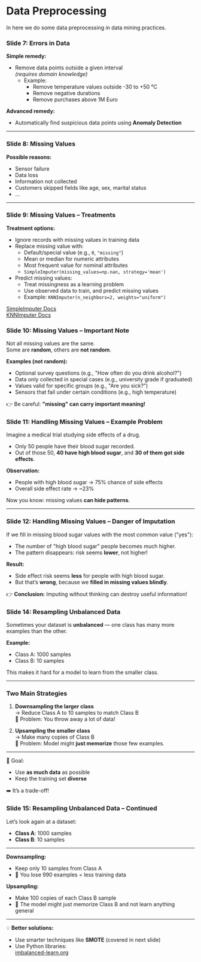 # Data Preprocessing

In here we do some data preprocessing in data mining practices.

### Slide 7: Errors in Data

**Simple remedy:**
- Remove data points outside a given interval  
  *(requires domain knowledge)*
  - Example:  
    - Remove temperature values outside -30 to +50 °C  
    - Remove negative durations  
    - Remove purchases above 1M Euro  

**Advanced remedy:**
- Automatically find suspicious data points using **Anomaly Detection**

---

### Slide 8: Missing Values

**Possible reasons:**
- Sensor failure  
- Data loss  
- Information not collected  
- Customers skipped fields like age, sex, marital status  
- ...

---

### Slide 9: Missing Values – Treatments

**Treatment options:**
- Ignore records with missing values in training data  
- Replace missing value with:
  - Default/special value (e.g., `0`, `"missing"`)
  - Mean or median for numeric attributes  
  - Most frequent value for nominal attributes  
  - `SimpleImputer(missing_values=np.nan, strategy='mean')`
- Predict missing values:
  - Treat missingness as a learning problem  
  - Use observed data to train, and predict missing values  
  - Example: `KNNImputer(n_neighbors=2, weights="uniform")`

[SimpleImputer Docs](https://scikit-learn.org/1.5/modules/generated/sklearn.impute.SimpleImputer.html)  
[KNNImputer Docs](https://scikit-learn.org/1.5/modules/generated/sklearn.impute.KNNImputer.html)


### Slide 10: Missing Values – Important Note

Not all missing values are the same.  
Some are **random**, others are **not random**.

**Examples (not random):**
- Optional survey questions (e.g., "How often do you drink alcohol?")
- Data only collected in special cases (e.g., university grade if graduated)
- Values valid for specific groups (e.g., "Are you sick?")
- Sensors that fail under certain conditions (e.g., high temperature)

👉 Be careful: **"missing" can carry important meaning!**

### Slide 11: Handling Missing Values – Example Problem

Imagine a medical trial studying side effects of a drug.  
- Only 50 people have their blood sugar recorded.
- Out of those 50, **40 have high blood sugar**, and **30 of them got side effects**.

**Observation:**
- People with high blood sugar → 75% chance of side effects  
- Overall side effect rate → ~23%

Now you know: missing values **can hide patterns**.

---

### Slide 12: Handling Missing Values – Danger of Imputation

If we fill in missing blood sugar values with the most common value ("yes"):
- The number of "high blood sugar" people becomes much higher.
- The pattern disappears: risk seems **lower**, not higher!

**Result:**
- Side effect risk seems **less** for people with high blood sugar.
- But that’s **wrong**, because we **filled in missing values blindly**.

👉 **Conclusion:** Imputing without thinking can destroy useful information!


### Slide 14: Resampling Unbalanced Data

Sometimes your dataset is **unbalanced** — one class has many more examples than the other.

**Example:**
- Class A: 1000 samples
- Class B: 10 samples

This makes it hard for a model to learn from the smaller class.

---

### Two Main Strategies

1. **Downsampling the larger class**  
   → Reduce Class A to 10 samples to match Class B  
   🔴 Problem: You throw away a lot of data!

2. **Upsampling the smaller class**  
   → Make many copies of Class B  
   🔴 Problem: Model might **just memorize** those few examples.

---

🎯 Goal:  
- Use **as much data** as possible  
- Keep the training set **diverse**

➡️ It’s a trade-off!

### Slide 15: Resampling Unbalanced Data – Continued

Let’s look again at a dataset:

- **Class A**: 1000 samples  
- **Class B**: 10 samples

---

**Downsampling:**
- Keep only 10 samples from Class A  
- 🔴 You lose 990 examples = less training data

**Upsampling:**
- Make 100 copies of each Class B sample  
- 🔴 The model might just memorize Class B and not learn anything general

---

💡 **Better solutions:**
- Use smarter techniques like **SMOTE** (covered in next slide)
- Use Python libraries:  
  [imbalanced-learn.org](https://imbalanced-learn.org/)
